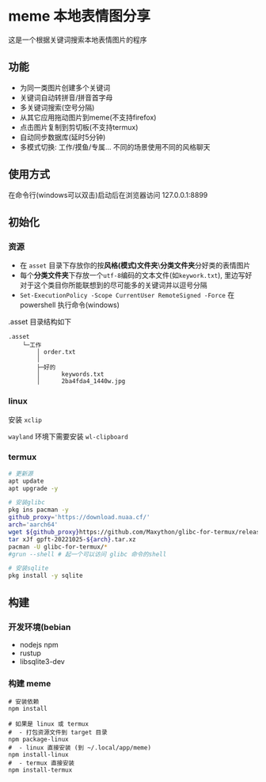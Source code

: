 # meme 本地表情图分享

这是一个根据关键词搜索本地表情图片的程序

## 功能

- 为同一类图片创建多个关键词
- 关键词自动转拼音/拼音首字母
- 多关键词搜索(空号分隔)
- 从其它应用拖动图片到meme(不支持firefox)
- 点击图片复制到剪切板(不支持termux)
- 自动同步数据库(延时5分钟)
- 多模式切换: 工作/摸鱼/专属... 不同的场景使用不同的风格聊天

## 使用方式

在命令行(windows可以双击)启动后在浏览器访问 127.0.0.1:8899

## 初始化

### 资源

- 在 `asset` 目录下存放你的按**风格(模式)文件夹**\\**分类文件夹**分好类的表情图片
- 每个**分类文件夹**下存放一个`utf-8`编码的文本文件(如`keywork.txt`), 里边写好对于这个类目你所能联想到的尽可能多的关键词并以逗号分隔
- `Set-ExecutionPolicy -Scope CurrentUser RemoteSigned -Force` 在 powershell 执行命令(windows)

.asset 目录结构如下

``` plaintext
.asset
    └─工作
        │ order.txt
        │
        ├─好的
        │      keywords.txt
        │      2ba4fda4_1440w.jpg
```

### linux

安装 `xclip`

`wayland` 环境下需要安装 `wl-clipboard`

### termux

``` bash
# 更新源
apt update
apt upgrade -y

# 安装glibc
pkg ins pacman -y
github_proxy='https://download.nuaa.cf/'
arch='aarch64'
wget ${github_proxy}https://github.com/Maxython/glibc-for-termux/releases/download/20221025/gpft-20221025-${arch}.tar.xz
tar xJf gpft-20221025-${arch}.tar.xz
pacman -U glibc-for-termux/*
#grun --shell # 起一个可以访问 glibc 命令的shell

# 安装sqlite
pkg install -y sqlite
```

## 构建

### 开发环境(bebian

- nodejs npm
- rustup
- libsqlite3-dev

### 构建 meme

``` shell
# 安装依赖
npm install

# 如果是 linux 或 termux
#  - 打包资源文件到 target 目录
npm package-linux
#  - linux 直接安装 (到 ~/.local/app/meme)
npm install-linux
#  - termux 直接安装
npm install-termux
```
